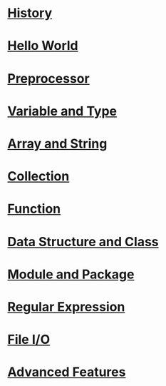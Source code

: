
# [History](cheat_sheet/history.md)
# [Hello World](cheat_sheet/hello_world.md)
# [Preprocessor](cheat_sheet/preprocessor.md)
# [Variable and Type](cheat_sheet/variable_and_type.md)
# [Array and String](cheat_sheet/array_and_string.md)
# [Collection](cheat_sheet/collection.md)
# [Function](cheat_sheet/function.md)
# [Data Structure and Class](cheat_sheet/data_struct_and_class.md)
# [Module and Package](cheat_sheet/module_and_package.md)
# [Regular Expression](cheat_sheet/regular_expression.md)
# [File I/O](cheat_sheet/file_io.md)
# [Advanced Features](cheat_sheet/advanced.md)